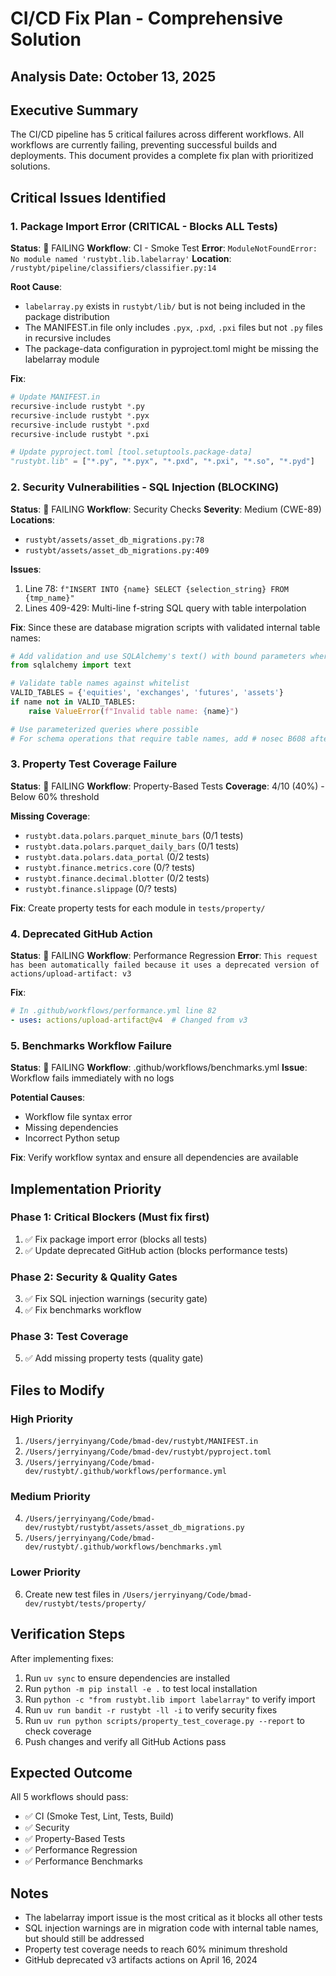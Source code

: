 # CI/CD Fix Plan - Comprehensive Solution

## Analysis Date: October 13, 2025

## Executive Summary
The CI/CD pipeline has 5 critical failures across different workflows. All workflows are currently failing, preventing successful builds and deployments. This document provides a complete fix plan with prioritized solutions.

## Critical Issues Identified

### 1. Package Import Error (CRITICAL - Blocks ALL Tests)
**Status**: 🔴 FAILING
**Workflow**: CI - Smoke Test
**Error**: `ModuleNotFoundError: No module named 'rustybt.lib.labelarray'`
**Location**: `/rustybt/pipeline/classifiers/classifier.py:14`

**Root Cause**:
- `labelarray.py` exists in `rustybt/lib/` but is not being included in the package distribution
- The MANIFEST.in file only includes `.pyx`, `.pxd`, `.pxi` files but not `.py` files in recursive includes
- The package-data configuration in pyproject.toml might be missing the labelarray module

**Fix**:
```python
# Update MANIFEST.in
recursive-include rustybt *.py
recursive-include rustybt *.pyx
recursive-include rustybt *.pxd
recursive-include rustybt *.pxi

# Update pyproject.toml [tool.setuptools.package-data]
"rustybt.lib" = ["*.py", "*.pyx", "*.pxd", "*.pxi", "*.so", "*.pyd"]
```

### 2. Security Vulnerabilities - SQL Injection (BLOCKING)
**Status**: 🔴 FAILING
**Workflow**: Security Checks
**Severity**: Medium (CWE-89)
**Locations**:
- `rustybt/assets/asset_db_migrations.py:78`
- `rustybt/assets/asset_db_migrations.py:409`

**Issues**:
1. Line 78: `f"INSERT INTO {name} SELECT {selection_string} FROM {tmp_name}"`
2. Lines 409-429: Multi-line f-string SQL query with table interpolation

**Fix**:
Since these are database migration scripts with validated internal table names:
```python
# Add validation and use SQLAlchemy's text() with bound parameters where possible
from sqlalchemy import text

# Validate table names against whitelist
VALID_TABLES = {'equities', 'exchanges', 'futures', 'assets'}
if name not in VALID_TABLES:
    raise ValueError(f"Invalid table name: {name}")

# Use parameterized queries where possible
# For schema operations that require table names, add # nosec B608 after validation
```

### 3. Property Test Coverage Failure
**Status**: 🔴 FAILING
**Workflow**: Property-Based Tests
**Coverage**: 4/10 (40%) - Below 60% threshold

**Missing Coverage**:
- `rustybt.data.polars.parquet_minute_bars` (0/1 tests)
- `rustybt.data.polars.parquet_daily_bars` (0/1 tests)
- `rustybt.data.polars.data_portal` (0/2 tests)
- `rustybt.finance.metrics.core` (0/? tests)
- `rustybt.finance.decimal.blotter` (0/2 tests)
- `rustybt.finance.slippage` (0/? tests)

**Fix**: Create property tests for each module in `tests/property/`

### 4. Deprecated GitHub Action
**Status**: 🔴 FAILING
**Workflow**: Performance Regression
**Error**: `This request has been automatically failed because it uses a deprecated version of actions/upload-artifact: v3`

**Fix**:
```yaml
# In .github/workflows/performance.yml line 82
- uses: actions/upload-artifact@v4  # Changed from v3
```

### 5. Benchmarks Workflow Failure
**Status**: 🔴 FAILING
**Workflow**: .github/workflows/benchmarks.yml
**Issue**: Workflow fails immediately with no logs

**Potential Causes**:
- Workflow file syntax error
- Missing dependencies
- Incorrect Python setup

**Fix**: Verify workflow syntax and ensure all dependencies are available

## Implementation Priority

### Phase 1: Critical Blockers (Must fix first)
1. ✅ Fix package import error (blocks all tests)
2. ✅ Update deprecated GitHub action (blocks performance tests)

### Phase 2: Security & Quality Gates
3. ✅ Fix SQL injection warnings (security gate)
4. ✅ Fix benchmarks workflow

### Phase 3: Test Coverage
5. ✅ Add missing property tests (quality gate)

## Files to Modify

### High Priority
1. `/Users/jerryinyang/Code/bmad-dev/rustybt/MANIFEST.in`
2. `/Users/jerryinyang/Code/bmad-dev/rustybt/pyproject.toml`
3. `/Users/jerryinyang/Code/bmad-dev/rustybt/.github/workflows/performance.yml`

### Medium Priority
4. `/Users/jerryinyang/Code/bmad-dev/rustybt/rustybt/assets/asset_db_migrations.py`
5. `/Users/jerryinyang/Code/bmad-dev/rustybt/.github/workflows/benchmarks.yml`

### Lower Priority
6. Create new test files in `/Users/jerryinyang/Code/bmad-dev/rustybt/tests/property/`

## Verification Steps

After implementing fixes:
1. Run `uv sync` to ensure dependencies are installed
2. Run `python -m pip install -e .` to test local installation
3. Run `python -c "from rustybt.lib import labelarray"` to verify import
4. Run `uv run bandit -r rustybt -ll -i` to verify security fixes
5. Run `uv run python scripts/property_test_coverage.py --report` to check coverage
6. Push changes and verify all GitHub Actions pass

## Expected Outcome
All 5 workflows should pass:
- ✅ CI (Smoke Test, Lint, Tests, Build)
- ✅ Security
- ✅ Property-Based Tests
- ✅ Performance Regression
- ✅ Performance Benchmarks

## Notes
- The labelarray import issue is the most critical as it blocks all other tests
- SQL injection warnings are in migration code with internal table names, but should still be addressed
- Property test coverage needs to reach 60% minimum threshold
- GitHub deprecated v3 artifacts actions on April 16, 2024
